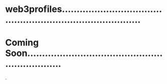 # web3profiles................................................................................
# Coming Soon.................................................................
.
